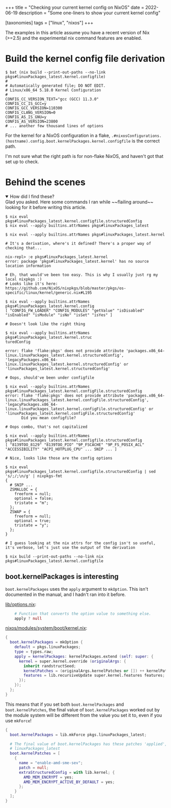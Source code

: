 +++
title = "Checking your current kernel config on NixOS"
date = 2022-06-19
description = "Some one-liners to show your current kernel config"

[taxonomies]
tags = ["linux", "nixos"]
+++

The examples in this article assume you have a recent version of Nix (>=2.5) and the experimental nix command features are enabled.

# Build the kernel config file derivation


```fish
$ bat (nix build --print-out-paths --no-link pkgs#linuxPackages_latest.kernel.configfile)
#
# Automatically generated file; DO NOT EDIT.
# Linux/x86_64 5.18.0 Kernel Configuration
#
CONFIG_CC_VERSION_TEXT="gcc (GCC) 11.3.0"
CONFIG_CC_IS_GCC=y
CONFIG_GCC_VERSION=110300
CONFIG_CLANG_VERSION=0
CONFIG_AS_IS_GNU=y
CONFIG_AS_VERSION=23800
# ... another few thousand lines of options
```

For the kernel for a NixOS configuration in a flake, `.#nixosConfigurations.(hostname).config.boot.kernelPackages.kernel.configfile` is the correct path.

I'm not sure what the right path is for non-flake NixOS, and haven't got that set up to check.

# Behind the scenes

<details open>
<summary>
How did I find these?
</summary>
Glad you asked. Here some commands I ran while ~~flailing around~~ looking for it before writing this article.

```fish
$ nix eval pkgs#linuxPackages_latest.kernel.configfile.structuredConfig
$ nix eval --apply builtins.attrNames pkgs#linuxPackages_latest

$ nix eval --apply builtins.attrNames pkgs#linuxPackages_latest.kernel

# It's a derivation, where's it defined? There's a proper way of checking that...

nix-repl> :e pkgs#linuxPackages_latest.kernel
error: package 'pkgs#linuxPackages_latest.kernel' has no source location information

# Eh, that would've been too easy. This is why I usually just rg my local nixpkgs :)
# Looks like it's here: https://github.com/NixOS/nixpkgs/blob/master/pkgs/os-specific/linux/kernel/generic.nix#L195

$ nix eval --apply builtins.attrNames pkgs#linuxPackages_latest.kernel.config
[ "CONFIG_FW_LOADER" "CONFIG_MODULES" "getValue" "isDisabled" "isEnabled" "isModule" "isNo" "isSet" "isYes" ]

# Doesn't look like the right thing

$ nix eval --apply builtins.attrNames pkgs#linuxPackages_latest.kernel.struc
turedConfig

error: flake 'flake:pkgs' does not provide attribute 'packages.x86_64-linux.linuxPackages_latest.kernel.structuredConfig', 'legacyPackages.x86_64-linux.linuxPackages_latest.kernel.structuredConfig' or 'linuxPackages_latest.kernel.structuredConfig'

# Oops, should've been under configfile

$ nix eval --apply builtins.attrNames pkgs#linuxPackages_latest.kernel.configFile.structuredConfig
error: flake 'flake:pkgs' does not provide attribute 'packages.x86_64-linux.linuxPackages_latest.kernel.configFile.structuredConfig', 'legacyPackages.x86_64-linux.linuxPackages_latest.kernel.configFile.structuredConfig' or 'linuxPackages_latest.kernel.configFile.structuredConfig'
       Did you mean configfile?

# Oops combo, that's not capitalized

$ nix eval --apply builtins.attrNames pkgs#linuxPackages_latest.kernel.configfile.structuredConfig
[ "8139TOO_8129" "8139TOO_PIO" "9P_FSCACHE" "9P_FS_POSIX_ACL" "ACCESSIBILITY" "ACPI_HOTPLUG_CPU" ... SNIP ... ]

# Nice, looks like those are the config options

$ nix eval pkgs#linuxPackages_latest.kernel.configfile.structuredConfig | sed 's/;/;\n/g' | nixpkgs-fmt
{
  # SNIP ...
  ZSMALLOC = {
    freeform = null;
    optional = false;
    tristate = "m";
  };
  ZSWAP = {
    freeform = null;
    optional = true;
    tristate = "y";
  };
}

# I guess looking at the nix attrs for the config isn't so useful, it's verbose, let's just use the output of the derivation

$ nix build --print-out-paths --no-link nix pkgs#linuxPackages_latest.kernel.configfile
```

</details>

## boot.kernelPackages is interesting

`boot.kernelPackages` uses the `apply` argument to `mkOption`. This isn't documented in the manual, and I hadn't ran into it before.

[lib/options.nix](https://github.com/NixOS/nixpkgs/blob/master/lib/options.nix):  
```nix
    # Function that converts the option value to something else.
    apply ? null
```

[nixos/modules/system/boot/kernel.nix](https://github.com/NixOS/nixpkgs/blob/master/nixos/modules/system/boot/kernel.nix):
```nix
{
  boot.kernelPackages = mkOption {
    default = pkgs.linuxPackages;
    type = types.raw;
    apply = kernelPackages: kernelPackages.extend (self: super: {
      kernel = super.kernel.override (originalArgs: {
        inherit randstructSeed;
        kernelPatches = (originalArgs.kernelPatches or []) ++ kernelPatches;
        features = lib.recursiveUpdate super.kernel.features features;
      });
    });
  };
}
```

This means that if you set both `boot.kernelPackages` and `boot.kernelPatches`, the final value of `boot.kernelPackages` worked out by the module system will be different from the value you set it to, even if you use `mkForce`!

```nix
{
  boot.kernelPackages = lib.mkForce pkgs.linuxPackages_latest;

  # The final value of boot.kernelPackages has these patches 'applied', it's not just
  # linuxPackages_latest
  boot.kernelPatches = [
    {
      name = "enable-amd-sme-sev";
      patch = null;
      extraStructuredConfig = with lib.kernel; {
        AMD_MEM_ENCRYPT = yes;
        AMD_MEM_ENCRYPT_ACTIVE_BY_DEFAULT = yes;
      };
    }
  ];
}
```